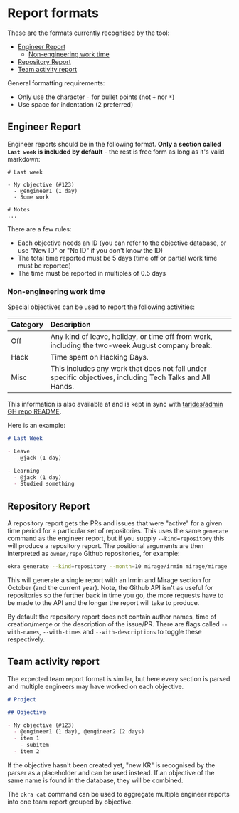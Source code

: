 # Report formats

These are the formats currently recognised by the tool:
- [Engineer Report](#engineer-report)
  - [Non-engineering work time](#non-engineering-work-time)
- [Repository Report](#repository-report)
- [Team activity report](#team-activity-report)

General formatting requirements:
- Only use the character `-` for bullet points (not `+` nor `*`)
- Use space for indentation (2 preferred)

## Engineer Report

Engineer reports should be in the following format. **Only a section called `Last week` is included by default** - the rest is free form as long as it's valid markdown:

```
# Last week

- My objective (#123)
  - @engineer1 (1 day)
  - Some work

# Notes
...
```

There are a few rules:
- Each objective needs an ID (you can refer to the objective database, or use "New ID" or "No ID" if you don't know the ID)
- The total time reported must be 5 days (time off or partial work time must be reported)
- The time must be reported in multiples of 0.5 days

### Non-engineering work time

Special objectives can be used to report the following activities:

|   Category | Description  |
|:------------------|:-------------|
| Off      | Any kind of leave, holiday, or time off from work, including the two-week August company break. |
| Hack       | Time spent on Hacking Days. |
| Misc  | This includes any work that does not fall under specific objectives, including Tech Talks and All Hands. |

This information is also available at and is kept in sync with [tarides/admin GH repo README](https://github.com/tarides/admin?tab=readme-ov-file#reporting-non-engineering-work-time).

Here is an example:
```md
# Last Week

- Leave
  - @jack (1 day)

- Learning
  - @jack (1 day)
  - Studied something
```

## Repository Report

A repository report gets the PRs and issues that were "active" for a given time period for a particular set of repositories. This uses the same `generate` command as the engineer report, but if you supply `--kind=repository` this will produce a repository report. The positional arguments are then interpreted as `owner/repo` Github repositories, for example:

```sh
okra generate --kind=repository --month=10 mirage/irmin mirage/mirage
```

This will generate a single report with an Irmin and Mirage section for October (and the current year). Note, the Github API isn't as useful for repositories so the further back in time you go, the more requests have to be made to the API and the longer the report will take to produce.

By default the repository report does not contain author names, time of creation/merge or the description of the issue/PR. There are flags called `--with-names`, `--with-times` and `--with-descriptions` to toggle these respectively.

## Team activity report

The expected team report format is similar, but here every section is parsed and multiple engineers may have worked on each objective.

```md
# Project

## Objective

- My objective (#123)
  - @engineer1 (1 day), @engineer2 (2 days)
  - item 1
    - subitem
  - item 2
```

If the objective hasn't been created yet, "new KR" is recognised by the parser as a placeholder and can be used instead. If an objective of the same name is found in the database, they will be combined.

The `okra cat` command can be used to aggregate multiple engineer reports into one team report grouped by objective.
